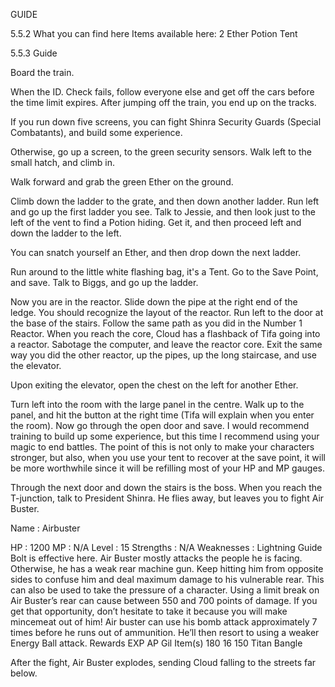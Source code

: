 


GUIDE

5.5.2 What you can find here
Items available here:
2 Ether
Potion
Tent



5.5.3 Guide












Board the train. 



When the ID. Check fails, follow everyone else and get off the cars before the time limit expires. After jumping off the train, you end up on the tracks.



If you run down five screens, you can fight Shinra Security Guards (Special Combatants), and build some experience. 





Otherwise, go up a screen, to the green security sensors. Walk left to the small hatch, and climb in.

  
Walk forward and grab the green Ether on the ground. 


Climb down the ladder to the grate, and then down another ladder. Run left and go up the first ladder you see. Talk to Jessie, and then look just to the left of the vent to find a Potion hiding.  Get it, and then proceed left and down the ladder to the left.

 
 
You can snatch yourself an Ether, and then drop down the next ladder. 

Run around to the little white flashing bag, it's a Tent. Go to the Save Point, and save. Talk to Biggs, and go up the ladder.


  
 


Now you are in the reactor. Slide down the pipe at the right end of the ledge. You should recognize the layout of the reactor. Run left to the door at the base of the stairs. Follow the same path as you did in the Number 1 Reactor. When you reach the core, Cloud has a flashback of Tifa going into a reactor. Sabotage the computer, and leave the reactor core. Exit the same way you did the other reactor, up the pipes, up the long staircase, and use the elevator.



Upon exiting the elevator, open the chest on the left for another Ether. 



Turn left into the room with the large panel in the centre. Walk up to the panel, and hit the button at the right time (Tifa will explain when you enter the room). Now go through the open door and save. I would recommend training to build up some experience, but this time I recommend using your magic to end battles. The point of this is not only to make your characters stronger, but also, when you use your tent to recover at the save point, it will be more worthwhile since it will be refilling most of your HP and MP gauges.

Through the next door and down the stairs is the boss. When you reach the T-junction, talk to President Shinra. He flies away, but leaves you to fight Air Buster. 







Name :
Airbuster

HP :
1200
MP : 
N/A
Level :
15
Strengths :
N/A
Weaknesses : 
Lightning
Guide
Bolt is effective here. Air Buster mostly attacks the people he is facing. Otherwise, he has a weak rear machine gun. Keep hitting him from opposite sides to confuse him and deal maximum damage to his vulnerable rear. This can also be used to take the pressure of a character. Using a limit break on Air Buster’s rear can cause between 550 and 700 points of damage. If you get that opportunity, don’t hesitate to take it because you will make mincemeat out of him! Air buster can use his bomb attack approximately 7 times before he runs out of ammunition. He’ll then resort to using a weaker Energy Ball attack.
Rewards
EXP
AP
Gil
Item(s)
180
16
150
Titan Bangle



After the fight, Air Buster explodes, sending Cloud falling to the streets far below. 
